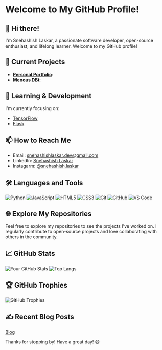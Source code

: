 # Welcome to My GitHub Profile!

## 👋 Hi there!
I'm Snehashish Laskar, a passionate software developer, open-source enthusiast, and lifelong learner. Welcome to my GitHub profile!

## 🔭 Current Projects
- **[Personal Portfolio](https://github.com/snehashish090/Portfolio)**: 
- **[Menous DBt](https://github.com/MenousTech/Menous-DB)**: 

## 🌱 Learning & Development
I'm currently focusing on:
- [TensorFlow](https://www.tensorflow.org)
- [Flask](https://link-to-resource.com](https://flask.palletsprojects.com/en/3.0.x/))

## 📫 How to Reach Me
- Email: [snehashishlaskar.dev@gmail.com](mailto:snehashishlaskar.dev@gmail.com)
- LinkedIn: [Snehashish Laskar](https://linkedin.com/in/yourprofile](https://www.linkedin.com/in/snehashish-laskar-70980428b/))
- Instagarm: [@snehashish.laskar](https://www.instagram.com/snehashish.laskar/)

## 🛠️ Languages and Tools
![Python](https://img.shields.io/badge/-Python-3776AB?logo=python&logoColor=white&style=flat)
![JavaScript](https://img.shields.io/badge/-JavaScript-F7DF1E?logo=javascript&logoColor=black&style=flat)
![HTML5](https://img.shields.io/badge/-HTML5-E34F26?logo=html5&logoColor=white&style=flat)
![CSS3](https://img.shields.io/badge/-CSS3-1572B6?logo=css3&logoColor=white&style=flat)
![Git](https://img.shields.io/badge/-Git-F05032?logo=git&logoColor=white&style=flat)
![GitHub](https://img.shields.io/badge/-GitHub-181717?logo=github&logoColor=white&style=flat)
![VS Code](https://img.shields.io/badge/-VS%20Code-007ACC?logo=visual-studio-code&logoColor=white&style=flat)

## 🌐 Explore My Repositories
Feel free to explore my repositories to see the projects I've worked on. I regularly contribute to open-source projects and love collaborating with others in the community.

## 📈 GitHub Stats
![Your GitHub Stats](https://github-readme-stats.vercel.app/api?username=snehashish090&show_icons=true&theme=radical)
![Top Langs](https://github-readme-stats.vercel.app/api/top-langs/?username=snehashish090&layout=compact&theme=radical)

## 🏆 GitHub Trophies
![GitHub Trophies](https://github-profile-trophy.vercel.app/?username=snehashish090&theme=radical)

## ✍️ Recent Blog Posts
[Blog](http://13.48.32.230/blog)

Thanks for stopping by! Have a great day! 😄
